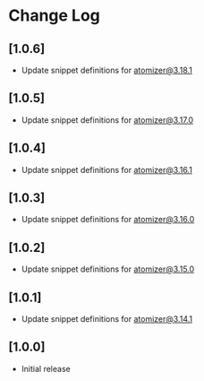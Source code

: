 # Change Log

## [1.0.6]

-   Update snippet definitions for atomizer@3.18.1

## [1.0.5]

-   Update snippet definitions for atomizer@3.17.0

## [1.0.4]

-   Update snippet definitions for atomizer@3.16.1

## [1.0.3]

-   Update snippet definitions for atomizer@3.16.0

## [1.0.2]

-   Update snippet definitions for atomizer@3.15.0

## [1.0.1]

-   Update snippet definitions for atomizer@3.14.1

## [1.0.0]

-   Initial release
